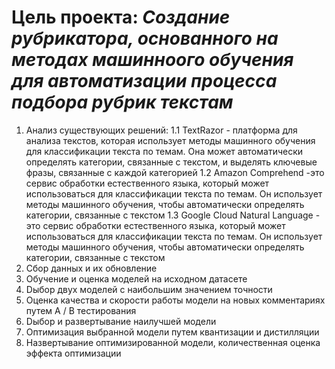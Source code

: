 # Цель проекта: ***Создание рубрикатора, основанного на методах машинноого обучения для автоматизации процесса подбора рубрик текстам*** #

1. Анализ существующих решений:
      1.1 TextRazor - платформа для анализа текстов, которая использует методы машинного обучения для классификации текста по темам. Она может автоматически определять категории, связанные с текстом, и выделять ключевые фразы, связанные с каждой категорией
      1.2 Amazon Comprehend -это сервис обработки естественного языка, который может использоваться для классификации текста по темам. Он использует методы машинного обучения, чтобы автоматически определять категории, связанные с текстом
      1.3 Google Cloud Natural Language - это сервис обработки естественного языка, который может использоваться для классификации текста по темам. Он использует методы машинного обучения, чтобы автоматически определять категории, связанные с текстом
2. Cбор данных и их обновление
3. Oбучение и оценка моделей на исходном датасете
4. Dыбор двух моделей с наибольшим значением точности
5. Oценка качества и скорости работы модели на новых комментариях путем A / B тестирования
6. Dыбор и развертывание наилучшей модели
7. Oптимизация выбранной модели путем квантизации и дистилляции
8. Hазвертывание оптимизированной модели, количественная оценка эффекта оптимизации
